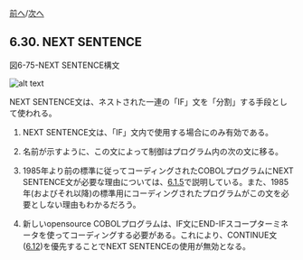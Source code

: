 <!--navi start-->
[前へ](6-29-2.md)/[次へ](6-31.md)
<!--navi end-->
## 6.30. NEXT SENTENCE

図6-75-NEXT SENTENCE構文

![alt text](Image/6-75-Nextsentnce.png)

NEXT SENTENCE文は、ネストされた一連の「IF」文を「分割」する手段として使われる。

1. NEXT SENTENCE文は、「IF」文内で使用する場合にのみ有効である。

2. 名前が示すように、この文によって制御はプログラム内の次の文に移る。

3. 1985年より前の標準に従ってコーディングされたCOBOLプログラムにNEXT SENTENCE文が必要な理由については、[6.1.5](6-1-5.md)で説明している。また、1985年(およびそれ以降)の標準用にコーディングされたプログラムがこの文を必要としない理由もわかるだろう。

4. 新しいopensource COBOLプログラムは、IF文にEND-IFスコープターミネータを使ってコーディングする必要がある。これにより、CONTINUE文([6.12](6-12.md))を優先することでNEXT SENTENCEの使用が無効となる。
